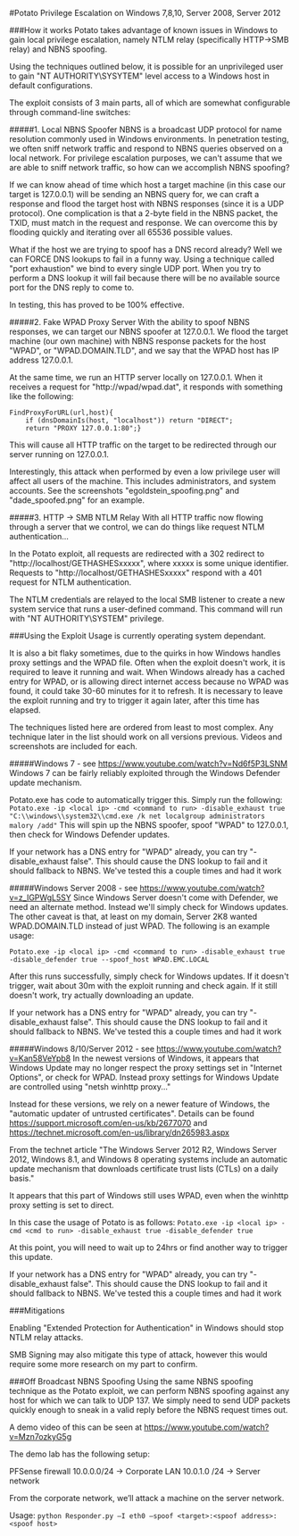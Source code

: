 #Potato
Privilege Escalation on Windows 7,8,10, Server 2008, Server 2012

###How it works
Potato takes advantage of known issues in Windows to gain local privilege escalation, namely NTLM relay (specifically HTTP->SMB relay) and NBNS spoofing.

Using the techniques outlined below, it is possible for an unprivileged user to gain "NT AUTHORITY\SYSYTEM" level access to a Windows host in default configurations.

The exploit consists of 3 main parts, all of which are somewhat configurable through command-line switches:

#####1. Local NBNS Spoofer
NBNS is a broadcast UDP protocol for name resolution commonly used in Windows environments. In penetration testing, we often sniff network traffic and respond to NBNS queries observed on a local network. For privilege escalation purposes, we can't assume that we are able to sniff network traffic, so how can we accomplish NBNS spoofing?

If we can know ahead of time which host a target machine (in this case our target is 127.0.0.1) will be sending an NBNS query for, we can craft a response and flood the target host with NBNS responses (since it is a UDP protocol). One complication is that a 2-byte field in the NBNS packet, the TXID, must match in the request and response. We can overcome this by flooding quickly and iterating over all 65536 possible values.

What if the host we are trying to spoof has a DNS record already? Well we can FORCE DNS lookups to fail in a funny way. Using a technique called "port exhaustion" we bind to every single UDP port. When you try to perform a DNS lookup it will fail because there will be no available source port for the DNS reply to come to.

In testing, this has proved to be 100% effective.

#####2. Fake WPAD Proxy Server
With the ability to spoof NBNS responses, we can target our NBNS spoofer at 127.0.0.1. We flood the target machine (our own machine) with NBNS response packets for the host "WPAD", or "WPAD.DOMAIN.TLD", and we say that the WPAD host has IP address 127.0.0.1.

At the same time, we run an HTTP server locally on 127.0.0.1. When it receives a request for "http://wpad/wpad.dat", it responds with something like the following:

```
FindProxyForURL(url,host){
	if (dnsDomainIs(host, "localhost")) return "DIRECT";
	return "PROXY 127.0.0.1:80";}
```

This will cause all HTTP traffic on the target to be redirected through our server running on 127.0.0.1.

Interestingly, this attack when performed by even a low privilege user will affect all users of the machine. This includes administrators, and system accounts. See the screenshots "egoldstein_spoofing.png" and "dade_spoofed.png" for an example. 

#####3. HTTP -> SMB NTLM Relay
With all HTTP traffic now flowing through a server that we control, we can do things like request NTLM authentication...

In the Potato exploit, all requests are redirected with a 302 redirect to "http://localhost/GETHASHESxxxxx", where xxxxx is some unique identifier. Requests to "http://localhost/GETHASHESxxxxx" respond with a 401 request for NTLM authentication.

The NTLM credentials are relayed to the local SMB listener to create a new system service that runs a user-defined command. This command will run with "NT AUTHORITY\SYSTEM" privilege.


###Using the Exploit
Usage is currently operating system dependant.

It is also a bit flaky sometimes, due to the quirks in how Windows handles proxy settings and the WPAD file. Often when the exploit doesn't work, it is required to leave it running and wait. When Windows already has a cached entry for WPAD, or is allowing direct internet access because no WPAD was found, it could take 30-60 minutes for it to refresh. It is necessary to leave the exploit running and try to trigger it again later, after this time has elapsed.

The techniques listed here are ordered from least to most complex. Any technique later in the list should work on all versions previous. Videos and screenshots are included for each.

#####Windows 7 - see https://www.youtube.com/watch?v=Nd6f5P3LSNM
Windows 7 can be fairly reliably exploited through the Windows Defender update mechanism.

Potato.exe has code to automatically trigger this. Simply run the following:
```Potato.exe -ip <local ip> -cmd <command to run> -disable_exhaust true```
``"C:\\windows\\system32\\cmd.exe /k net localgroup administrators malory /add"``
This will spin up the NBNS spoofer, spoof "WPAD" to 127.0.0.1, then check for Windows Defender updates.

If your network has a DNS entry for "WPAD" already, you can try "-disable_exhaust false". This should cause the DNS lookup to fail and it should fallback to NBNS. We've tested this a couple times and had it work

#####Windows Server 2008 - see https://www.youtube.com/watch?v=z_IGPWgL5SY
Since Windows Server doesn't come with Defender, we need an alternate method. Instead we'll simply check for Windows updates. The other caveat is that, at least on my domain, Server 2K8 wanted WPAD.DOMAIN.TLD instead of just WPAD. The following is an example usage:

```Potato.exe -ip <local ip> -cmd <command to run> -disable_exhaust true -disable_defender true --spoof_host WPAD.EMC.LOCAL```

After this runs successfully, simply check for Windows updates. If it doesn't trigger, wait about 30m with the exploit running and check again. If it still doesn't work, try actually downloading an update.

If your network has a DNS entry for "WPAD" already, you can try "-disable_exhaust false". This should cause the DNS lookup to fail and it should fallback to NBNS. We've tested this a couple times and had it work

#####Windows 8/10/Server 2012 - see https://www.youtube.com/watch?v=Kan58VeYpb8
In the newest versions of Windows, it appears that Windows Update may no longer respect the proxy settings set in "Internet Options", or check for WPAD. Instead proxy settings for Windows Update are controlled using "netsh winhttp proxy..."

Instead for these versions, we rely on a newer feature of Windows, the "automatic updater of untrusted certificates". Details can be found https://support.microsoft.com/en-us/kb/2677070 and https://technet.microsoft.com/en-us/library/dn265983.aspx

From the technet article "The Windows Server 2012 R2, Windows Server 2012, Windows 8.1, and Windows 8 operating systems include an automatic update mechanism that downloads certificate trust lists (CTLs) on a daily basis."

It appears that this part of Windows still uses WPAD, even when the winhttp proxy setting is set to direct.

In this case the usage of Potato is as follows:
```Potato.exe -ip <local ip> -cmd <cmd to run> -disable_exhaust true -disable_defender true```

At this point, you will need to wait up to 24hrs or find another way to trigger this update.

If your network has a DNS entry for "WPAD" already, you can try "-disable_exhaust false". This should cause the DNS lookup to fail and it should fallback to NBNS. We've tested this a couple times and had it work

###Mitigations

Enabling "Extended Protection for Authentication" in Windows should stop NTLM relay attacks. 

SMB Signing may also mitigate this type of attack, however this would require some more research on my part to confirm.

###Off Broadcast NBNS Spoofing
Using the same NBNS spoofing technique as the Potato exploit, we can perform NBNS spoofing against any host for which we can talk to UDP 137. We simply need to send UDP packets quickly enough to sneak in a valid reply before the NBNS request times out.

A demo video of this can be seen at https://www.youtube.com/watch?v=Mzn7ozkyG5g

The demo lab has the following setup:

PFSense firewall
10.0.0.0/24 -> Corporate LAN
10.0.1.0 /24 -> Server network

From the corporate network, we’ll attack a machine on the server network.

Usage: ```python Responder.py –I eth0 –spoof <target>:<spoof address>:<spoof host>```
